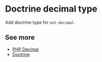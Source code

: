 # Doctrine decimal type

Add doctrine type for `ext-decimal`.

## See more

- [PHP Decimal](https://php-decimal.io/#introduction)
- [Doctrine](https://www.doctrine-project.org/)
